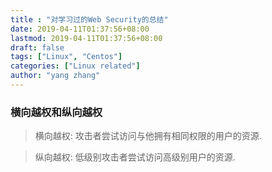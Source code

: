 ```yaml
---
title : "对学习过的Web Security的总结"
date: 2019-04-11T01:37:56+08:00
lastmod: 2019-04-11T01:37:56+08:00
draft: false
tags: ["Linux", "Centos"]
categories: ["Linux related"]
author: "yang zhang"
---
```


### 横向越权和纵向越权
> 横向越权: 攻击者尝试访问与他拥有相同权限的用户的资源.

> 纵向越权: 低级别攻击者尝试访问高级别用户的资源.